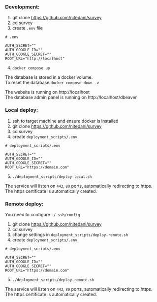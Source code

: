 

### Development:
1. git clone https://github.com/nitedani/survey
2. cd survey
3. create `.env` file
```
# .env

AUTH_SECRET=""
AUTH_GOOGLE_ID=""
AUTH_GOOGLE_SECRET=""
ROOT_URL="http://localhost"
```
4. `docker compose up`

The database is stored in a docker volume.<br>
To reset the database `docker compose down -v`


The website is running on http://localhost<br>
The database admin panel is running on http://localhost/dbeaver<br>

### Local deploy:
1. ssh to target machine and ensure docker is installed
2. git clone https://github.com/nitedani/survey
3. cd survey
4. create `deployment_scripts/.env`
```
# deployment_scripts/.env

AUTH_SECRET=""
AUTH_GOOGLE_ID=""
AUTH_GOOGLE_SECRET=""
ROOT_URL="https://domain.com"
```

5. `./deployment_scripts/deploy-local.sh`

The service will listen on `443`, `80` ports, automatically redirecting to https.<br>
The https certificate is automatically created.<br>


###  Remote deploy:  
You need to configure `~/.ssh/config`

1. git clone https://github.com/nitedani/survey
2. cd survey
3. change settings in `deployment_scripts/deploy-remote.sh`
4. create `deployment_scripts/.env`
```
# deployment_scripts/.env

AUTH_SECRET=""
AUTH_GOOGLE_ID=""
AUTH_GOOGLE_SECRET=""
ROOT_URL="https://domain.com"
```

5. `./deployment_scripts/deploy-remote.sh`

The service will listen on `443`, `80` ports, automatically redirecting to https.<br>
The https certificate is automatically created.<br>
